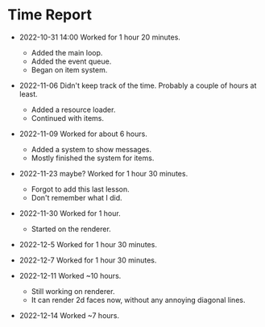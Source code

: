 # Time Report

- 2022-10-31 14:00 Worked for 1 hour 20 minutes.
  - Added the main loop.
  - Added the event queue.
  - Began on item system.

- 2022-11-06 Didn't keep track of the time. Probably a couple of hours at least.
  - Added a resource loader.
  - Continued with items.

- 2022-11-09 Worked for about 6 hours.
  - Added a system to show messages.
  - Mostly finished the system for items.

- 2022-11-23 maybe? Worked for 1 hour 30 minutes.
  - Forgot to add this last lesson.
  - Don't remember what I did.

- 2022-11-30 Worked for 1 hour.
  - Started on the renderer.

- 2022-12-5 Worked for 1 hour 30 minutes.

- 2022-12-7 Worked for 1 hour 30 minutes.

- 2022-12-11 Worked ~10 hours.
  - Still working on renderer.
  - It can render 2d faces now, without any annoying diagonal lines.

- 2022-12-14 Worked ~7 hours.